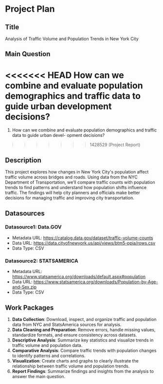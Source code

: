 # Project Plan

## Title
Analysis of Traffic Volume and Population Trends in New York City

## Main Question

<<<<<<< HEAD
How can we combine and evaluate population demographics and traffic data
to guide urban development decisions?
=======
1. How can we combine and evaluate population demographics and traffic data to guide urban devel- opment decisions?
>>>>>>> 1428529 (Project Report)

## Description

This project explores how changes in New York City's population affect traffic volume across bridges and roads. Using data from the NYC Department of Transportation, we’ll compare traffic counts with population trends to find patterns and understand how population shifts influence traffic. The findings will help city planners and officials make better decisions for managing traffic and improving city transportation.

## Datasources

### Datasource1: Data.GOV
* Metadata URL: https://catalog.data.gov/dataset/traffic-volume-counts
* Data URL: https://data.cityofnewyork.us/api/views/btm5-ppia/rows.csv
* Data Type: CSV

### Datasource2: STATSAMERICA
* Metadata URL: https://www.statsamerica.org/downloads/default.aspx#population
* Data URL: https://www.statsamerica.org/downloads/Population-by-Age-and-Sex.zip
* Data Type: CSV


## Work Packages

1. **Data Collection**: Download, inspect, and organize traffic and population data from NYC and StatsAmerica sources for analysis.
2. **Data Cleaning and Preparation**: Remove errors, handle missing values, standardize formats, and ensure consistency across datasets.
3. **Descriptive Analysis**: Summarize key statistics and visualize trends in traffic volume and population data.
4. **Comparative Analysis**: Compare traffic trends with population changes to identify patterns and correlations.
5. **Visualization**:  Create charts and graphs to clearly illustrate the relationship between traffic volume and population trends.
6. **Report Findings**: Summarize findings and insights from the analysis to answer the main question.
